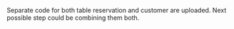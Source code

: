 Separate code for both table reservation and customer are uploaded. Next possible step could be combining them both.
